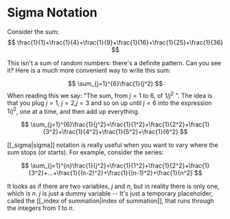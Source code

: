 # Sigma Notation 

Consider the sum:
$$
\frac{1}{1}+\frac{1}{4}+\frac{1}{9}+\frac{1}{16}+\frac{1}{25}+\frac{1}{36}
$$

This isn't a sum of random numbers: there's a definite pattern. Can you see it?
Here is a much more convenient way to write this sum:

$$
\sum_{j=1}^{6}\frac{1}{j^2}
$$
When reading this we say: "The sum, from $j=1$ to 6, of $1/j^2$ ". The idea is that you plug $j=1$, $j=2$,$j=3$ and so on up until $j=6$ into the expression $1/j^2$, one at a time, and then add up everything.

$$
\sum_{j=1}^{6}\frac{1}{j^2}=\frac{1}{1^2}+\frac{1}{2^2}+\frac{1}{3^2}+\frac{1}{4^2}+\frac{1}{5^2}+\frac{1}{6^2}
$$

[[_sigma|sigma]] notation is really useful when you want to vary where the sum stops (or starts). For example, consider the series:

$$
\sum_{j=1}^{n}\frac{1}{j^2}=\frac{1}{1^2}+\frac{1}{2^2}+\frac{1}{3^2}+...+\frac{1}{(n-2)^2}+\frac{1}{(n-1)^2}+\frac{1}{n^2}
$$

It looks as if there are two variables, $j$ and $n$, but in reality there is only one, which is $n$. $j$ is just a dummy variable -- It's just a temporary placeholder, called the [[_index of summation|index of summation]], that runs through the integers from 1 to $n$.